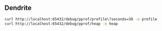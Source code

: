 ## Dendrite
```bash
curl http://localhost:65432/debug/pprof/profile\?seconds=30 -o profile
curl http://localhost:65432/debug/pprof/heap -o heap
```
